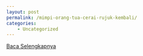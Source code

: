 ```yaml
---
layout: post
permalink: /mimpi-orang-tua-cerai-rujuk-kembali/
categories:
    - Uncategorized
---
```


[Baca Selengkapnya](/09)